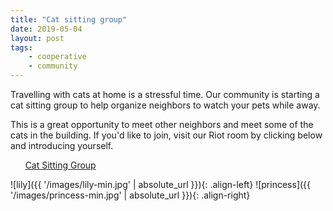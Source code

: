 ```yaml
---
title: "Cat sitting group"
date: 2019-05-04
layout: post
tags:
    - cooperative
    - community
---
```


Travelling with cats at home is a stressful time.
Our community is starting a cat sitting group to help organize neighbors to watch your pets while away.

This is a great opportunity to meet other neighbors and meet some of the cats in the building.
If you'd like to join, visit our Riot room by clicking below and introducing yourself.

&nbsp;&nbsp;&nbsp;&nbsp;&nbsp;&nbsp;[Cat Sitting Group](https://riot.im/app/#/room/#wuc-cat-sitting:matrix.org)

![lily]({{ '/images/lily-min.jpg' | absolute_url }}){: .align-left}
![princess]({{ '/images/princess-min.jpg' | absolute_url }}){: .align-right}

